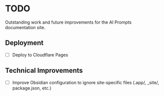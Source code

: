 # TODO

Outstanding work and future improvements for the AI Prompts documentation site.

## Deployment

- [ ] Deploy to Cloudflare Pages

## Technical Improvements

- [ ] Improve Obsidian configuration to ignore site-specific files (.app/, _site/, package.json, etc.)